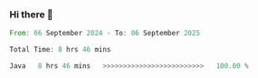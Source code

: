 ### Hi there 👋

<!--START_SECTION:waka-->

```rust
From: 06 September 2024 - To: 06 September 2025

Total Time: 8 hrs 46 mins

Java   8 hrs 46 mins   >>>>>>>>>>>>>>>>>>>>>>>>>   100.00 %
```

<!--END_SECTION:waka-->
